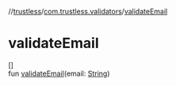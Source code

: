 //[trustless](../../index.md)/[com.trustless.validators](index.md)/[validateEmail](validate-email.md)

# validateEmail

[]\
fun [validateEmail](validate-email.md)(email: [String](https://kotlinlang.org/api/latest/jvm/stdlib/kotlin/-string/index.html))
